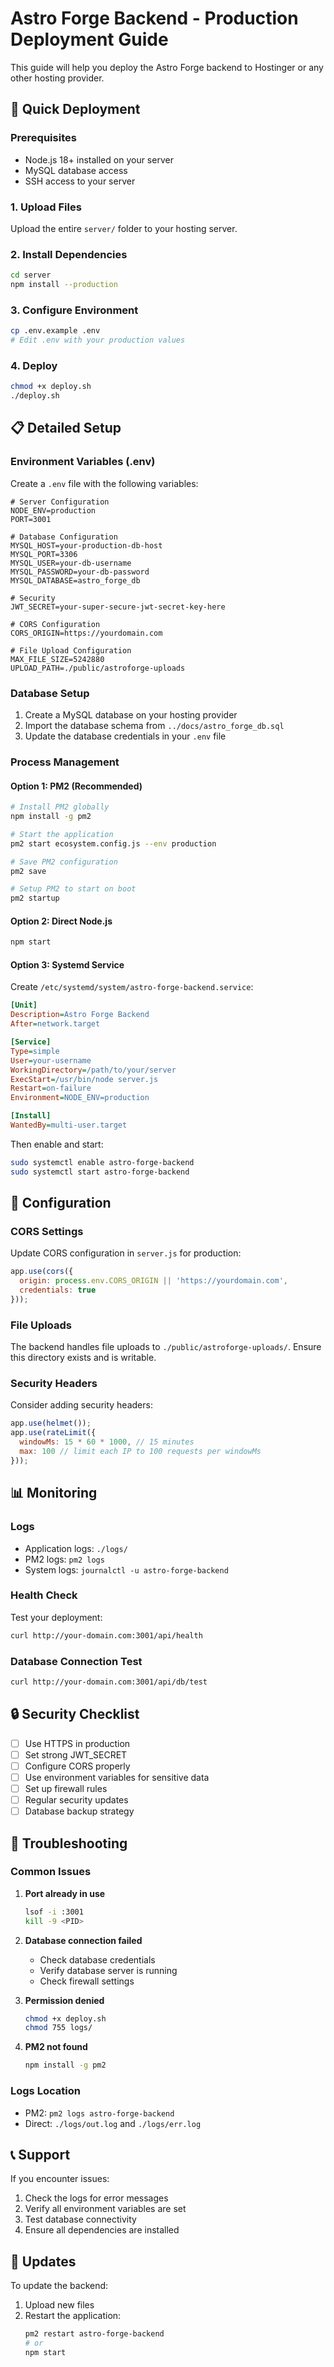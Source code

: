 # Astro Forge Backend - Production Deployment Guide

This guide will help you deploy the Astro Forge backend to Hostinger or any other hosting provider.

## 🚀 Quick Deployment

### Prerequisites
- Node.js 18+ installed on your server
- MySQL database access
- SSH access to your server

### 1. Upload Files
Upload the entire `server/` folder to your hosting server.

### 2. Install Dependencies
```bash
cd server
npm install --production
```

### 3. Configure Environment
```bash
cp .env.example .env
# Edit .env with your production values
```

### 4. Deploy
```bash
chmod +x deploy.sh
./deploy.sh
```

## 📋 Detailed Setup

### Environment Variables (.env)
Create a `.env` file with the following variables:

```env
# Server Configuration
NODE_ENV=production
PORT=3001

# Database Configuration
MYSQL_HOST=your-production-db-host
MYSQL_PORT=3306
MYSQL_USER=your-db-username
MYSQL_PASSWORD=your-db-password
MYSQL_DATABASE=astro_forge_db

# Security
JWT_SECRET=your-super-secure-jwt-secret-key-here

# CORS Configuration
CORS_ORIGIN=https://yourdomain.com

# File Upload Configuration
MAX_FILE_SIZE=5242880
UPLOAD_PATH=./public/astroforge-uploads
```

### Database Setup
1. Create a MySQL database on your hosting provider
2. Import the database schema from `../docs/astro_forge_db.sql`
3. Update the database credentials in your `.env` file

### Process Management

#### Option 1: PM2 (Recommended)
```bash
# Install PM2 globally
npm install -g pm2

# Start the application
pm2 start ecosystem.config.js --env production

# Save PM2 configuration
pm2 save

# Setup PM2 to start on boot
pm2 startup
```

#### Option 2: Direct Node.js
```bash
npm start
```

#### Option 3: Systemd Service
Create `/etc/systemd/system/astro-forge-backend.service`:
```ini
[Unit]
Description=Astro Forge Backend
After=network.target

[Service]
Type=simple
User=your-username
WorkingDirectory=/path/to/your/server
ExecStart=/usr/bin/node server.js
Restart=on-failure
Environment=NODE_ENV=production

[Install]
WantedBy=multi-user.target
```

Then enable and start:
```bash
sudo systemctl enable astro-forge-backend
sudo systemctl start astro-forge-backend
```

## 🔧 Configuration

### CORS Settings
Update CORS configuration in `server.js` for production:
```javascript
app.use(cors({
  origin: process.env.CORS_ORIGIN || 'https://yourdomain.com',
  credentials: true
}));
```

### File Uploads
The backend handles file uploads to `./public/astroforge-uploads/`. Ensure this directory exists and is writable.

### Security Headers
Consider adding security headers:
```javascript
app.use(helmet());
app.use(rateLimit({
  windowMs: 15 * 60 * 1000, // 15 minutes
  max: 100 // limit each IP to 100 requests per windowMs
}));
```

## 📊 Monitoring

### Logs
- Application logs: `./logs/`
- PM2 logs: `pm2 logs`
- System logs: `journalctl -u astro-forge-backend`

### Health Check
Test your deployment:
```bash
curl http://your-domain.com:3001/api/health
```

### Database Connection Test
```bash
curl http://your-domain.com:3001/api/db/test
```

## 🔒 Security Checklist

- [ ] Use HTTPS in production
- [ ] Set strong JWT_SECRET
- [ ] Configure CORS properly
- [ ] Use environment variables for sensitive data
- [ ] Set up firewall rules
- [ ] Regular security updates
- [ ] Database backup strategy

## 🚨 Troubleshooting

### Common Issues

1. **Port already in use**
   ```bash
   lsof -i :3001
   kill -9 <PID>
   ```

2. **Database connection failed**
   - Check database credentials
   - Verify database server is running
   - Check firewall settings

3. **Permission denied**
   ```bash
   chmod +x deploy.sh
   chmod 755 logs/
   ```

4. **PM2 not found**
   ```bash
   npm install -g pm2
   ```

### Logs Location
- PM2: `pm2 logs astro-forge-backend`
- Direct: `./logs/out.log` and `./logs/err.log`

## 📞 Support

If you encounter issues:
1. Check the logs for error messages
2. Verify all environment variables are set
3. Test database connectivity
4. Ensure all dependencies are installed

## 🔄 Updates

To update the backend:
1. Upload new files
2. Restart the application:
   ```bash
   pm2 restart astro-forge-backend
   # or
   npm start
   ``` 
